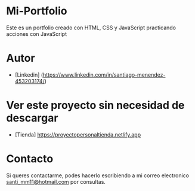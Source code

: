 # Mi-Portfolio

Este es un portfolio creado con HTML, CSS y JavaScript practicando acciones con JavaScript

# Autor

* [Linkedin] (https://www.linkedin.com/in/santiago-menendez-453203174/)

# Ver este proyecto sin necesidad de descargar

* [Tienda] https://proyectopersonaltienda.netlify.app

# Contacto

Si queres contactarme, podes hacerlo escribiendo a mi correo electronico santi_mm11@hotmail.com por consultas.




